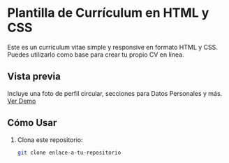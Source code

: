 # Plantilla de Currículum en HTML y CSS

Este es un currículum vitae simple y responsive en formato HTML y CSS. Puedes utilizarlo como base para crear tu propio CV en línea.

## Vista previa

Incluye una foto de perfil circular, secciones para Datos Personales y más. [Ver Demo](juanruiz.github.io)

## Cómo Usar

1. Clona este repositorio:

   ```bash
   git clone enlace-a-tu-repositorio
